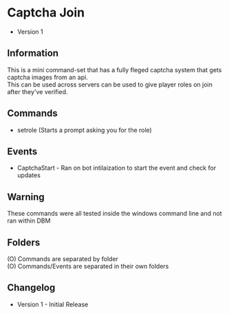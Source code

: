 # Captcha Join
- Version 1
  
## Information
This is a mini command-set that has a fully fleged captcha system that gets captcha images from an api.  
This can be used across servers can be used to give player roles on join after they've verified.  

## Commands
- setrole (Starts a prompt asking you for the role)  
  
## Events
- CaptchaStart - Ran on bot intilaization to start the event and check for updates  
  
## Warning
These commands were all tested inside the windows command line and not ran within DBM  

## Folders
(O) Commands are separated by folder  
(O) Commands/Events are separated in their own folders

## Changelog
- Version 1 - Initial Release